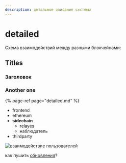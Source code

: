 ```yaml
---
description: детальное описание системы
---
```


# detailed

Схема взаимодействий между разными блокчейнами:

## Titles

### Заголовок

### Another one



{% page-ref page="detailed.md" %}

* frontend
* ethereum
* **sidechain**
  * relayes
  * наблюдатель
* thirdparty

![&#x432;&#x437;&#x430;&#x438;&#x43C;&#x43E;&#x434;&#x435;&#x439;&#x441;&#x442;&#x432;&#x438;&#x435; &#x43F;&#x43E;&#x43B;&#x44C;&#x437;&#x43E;&#x432;&#x430;&#x442;&#x435;&#x43B;&#x435;&#x439;](https://lh4.googleusercontent.com/WiXEgiAO8WZR1Mk6xyR5IrcSE4-rpc8jnfZ6YANSBR-93zUpppMrHjvJ8GtJv0qCvwYHSH2NCz7VlbKrBCVnbWRjCAlKFjHhR8am4PR1rjlaxDH12zle13WIEccUlq5kbgbLmcTj)

как пушить [обновления](./#safe-depo)?

